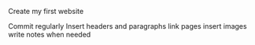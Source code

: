 Create my first website

Commit regularly
Insert headers and paragraphs
link pages
insert images
write notes when needed

